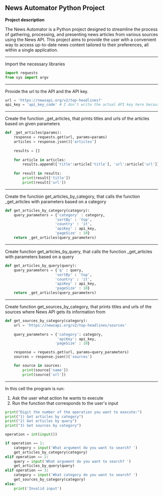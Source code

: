 ## News Automator Python Project

**Project description**

The News Automator is a Python project designed to streamline the process of gathering, processing, and presenting news articles from various sources using the News API. This project aims to provide the user with a convenient way to access up-to-date news content tailored to their preferences, all within a single application.

---

Import the necessary libraries

```python
import requests
from sys import argv
```
---

Provide the url to the API and the API key.

```python
url = 'https://newsapi.org/v2/top-headlines?'
api_key = 'api_key_code' # I don't write the actual API key here because it's connected to my accounts on newsapi.org
```
---

Create the function _get_articles, that prints titles and urls of the articles based on given parameters

```python
def _get_articles(params):
    response = requests.get(url, params=params)
    articles = response.json()['articles']
    
    results = []
    
    for article in articles:
        results.append({'title':article['title'], 'url':article['url']})
        
    for result in results:
        print(result['title'])
        print(result['url'])
```
---

Create the function get_articles_by_category, that calls the function _get_articles with parameters based on a category

```python
def get_articles_by_category(category):
    query_parameters = {'category' : category,
                       'sortBy' : 'top',
                       'country' : 'it',
                       'apiKey' : api_key,
                       'pageSize' : 10}
    return _get_articles(query_parameters)
```
---

Create function get_articles_by_query, that calls the function _get_articles with parameters based on a query

```python
def get_articles_by_query(query):
    query_parameters = {'q' : query,
                       'sortBy' : 'top',
                       'country' : 'it',
                       'apiKey' : api_key,
                       'pageSize' : 10}
    return _get_articles(query_parameters)
```
---

Create function get_sources_by_category, that prints titles and urls of the sources where News API gets its information from
```python
def get_sources_by_category(category):
    url = 'https://newsapi.org/v2/top-headlines/sources'
    
    query_parameters = {'category': category,
                        'apiKey': api_key,
                       'pageSize' : 10}

    response = requests.get(url, params=query_parameters)
    sources = response.json()['sources']

    for source in sources:
        print(source['name'])
        print(source['url'])
```
---

In this cell the program is run:
1. Ask the user what action he wants to execute
2. Run the function that corresponds to the user's input

```python
print("Digit the number of the operation you want to execute:")
print("1) Get articles by category")
print("2) Get articles by query")
print("3) Get sources by category")

operation = int(input())

if operation == 1:
    category = input('What argument do you want to search? ')
    get_articles_by_category(category)
elif operation == 2:
    query = input('What argument do you want to search? ')
    get_articles_by_query(query)
elif operation == 3:
    category = input('What category do you want to search? ')
    get_sources_by_category(category)
else:
    print('Invalid input')
```







